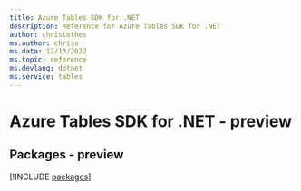 ```yaml
---
title: Azure Tables SDK for .NET
description: Reference for Azure Tables SDK for .NET
author: christothes
ms.author: chriss
ms.data: 12/13/2022
ms.topic: reference
ms.devlang: dotnet
ms.service: tables
---
```

# Azure Tables SDK for .NET - preview
## Packages - preview
[!INCLUDE [packages](tables-index.md)]